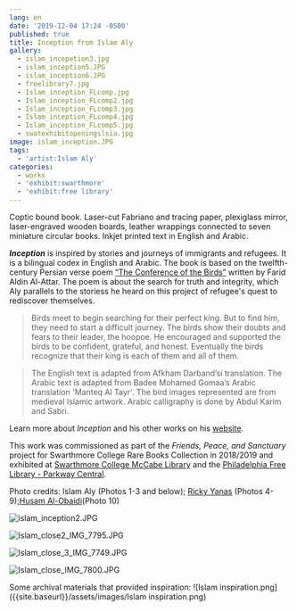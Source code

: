 ```yaml
---
lang: en
date: '2019-12-04 17:24 -0500'
published: true
title: Inception from Islam Aly
gallery:
  - islam_incepetion3.jpg
  - islam_inception5.JPG
  - islam_inception6.JPG
  - freelibrary7.jpg
  - Islam_inception_FLcomp.jpg
  - Islam_inception_FLcomp2.jpg
  - Islam_inception_FLcomp3.jpg
  - Islam_inception_FLcomp4.jpg
  - Islam_inception_FLcomp5.jpg
  - swatexhibitopeningslsia.jpg
image: islam_inception.JPG
tags:
  - 'artist:Islam Aly'
categories:
  - works
  - 'exhibit:swarthmore'
  - 'exhibit:free library'
---
```

Coptic bound book. Laser-cut Fabriano and tracing paper, plexiglass mirror, laser-engraved wooden boards, leather wrappings connected to seven miniature circular books. Inkjet printed text in English and Arabic. 

**_Inception_** is inspired by stories and journeys of immigrants and refugees. It is a bilingual codex in English and Arabic. The book is based on the twelfth-century Persian verse poem [“The Conference of the Birds”](http://data.nur.nu/Kutub/English/Attar_Conference-of-the-Birds_tr.C.S.Nott.pdf) written by Farid Aldin Al-Attar. The poem is about the search for truth and integrity, which Aly parallels to the storiess he heard on this project of refugee's quest to rediscover themselves.

> Birds meet to begin searching for their perfect king. But to find him, they need to start a difficult journey. The birds show their doubts and fears to their leader, the hoopoe. He encouraged and supported the birds to be confident, grateful, and honest. Eventually the birds recognize that their king is each of them and all of them.

> The English text is adapted from Afkham Darband’si translation. The Arabic text is adapted from Badee Mohamed Gomaa’s Arabic translation 'Manteq Al Tayr'. The bird images represented are from medieval Islamic artwork. Arabic calligraphy is done by Abdul Karim and Sabri.

Learn more about _Inception_ and his other works on his [website](https://www.islamaly.com/inception.html).

This work was commissioned as part of the _Friends, Peace, and Sanctuary_ project for Swarthmore College Rare Books Collection in 2018/2019 and exhibited at [Swarthmore College McCabe Library](https://www.swarthmore.edu/libraries/mccabe-library) and the [Philadelphia Free Library - Parkway Central](https://libwww.freelibrary.org/locations/parkway-central-library).

Photo credits: Islam Aly (Photos 1-3 and below); [Ricky Yanas](http://rickyyanas.com/) (Photos 4-9);[Husam Al-Obaidi](https://www.facebook.com/Say-Cheese-106758220748744/)(Photo 10)


![islam_inception2.JPG]({{site.baseurl}}/assets/images/islam_inception2.JPG)

![Islam_close2_IMG_7795.JPG]({{site.baseurl}}/assets/images/Islam_close2_IMG_7795.JPG)

![Islam_close_3_IMG_7749.JPG]({{site.baseurl}}/assets/images/Islam_close_3_IMG_7749.JPG)

![Islam_close_IMG_7800.JPG]({{site.baseurl}}/assets/images/Islam_close_IMG_7800.JPG)



Some archival materials that provided inspiration:
![Islam inspiration.png]({{site.baseurl}}/assets/images/Islam inspiration.png)







